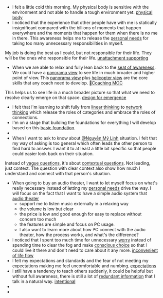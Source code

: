 - I felt a little cold this morning. My physical body is sensitive with the environment and not able to handle a tough environment yet. [physical body](<physical body.md>)
- I noticed that the experience that other people have with me is statically insignificant compared with the billions of moments that happen everywhere and the moments that happen for them when there is no me in there. This awareness helps me to release the [personal needs](<personal needs.md>) for taking too many unnecessary responsibilities in myself.

My job is doing the best as I could, but not responsible for their life. They will be the ones who responsible for their life. [unattachment supporting](<unattachment supporting.md>)
- When we are able to relax and fully lean back to the [seat of awareness](<seat of awareness.md>). We could have a [panorama view](<panorama view.md>) to see life in much broader and higher point of view. This [panorama view](<panorama view.md>) plus [helicopter view](<helicopter view.md>) are the core skills that any coach need to develop. [🧭Coaching MOC](<🧭Coaching MOC.md>)

This helps us to see life in a much broader picture so that what we need to resolve clearly emerge on that space.  [design for emergence](<design for emergence.md>)
- I felt that I'm learning to shift fully from [linear thinking](<linear thinking.md>) to [network thinking](<network thinking.md>) which release the roles of categories and embrace the roles of connections.
- I'm on a stage that building the foundations for everything I will develop based on this [basic foundation](<basic foundation.md>).
- 
- When I want to ask to know about [@Nguyễn Mỹ Linh](<@Nguyễn Mỹ Linh.md>) situation. I felt that my way of asking is too general which often leads the other person to find hard to answer. I want it to at least a little bit specific so that people could easier look back on their situation. 

Instead of [vague questions](<vague questions.md>), it's about [contextual questions](<contextual questions.md>). Not leading, just context. The question with clear context also show how much I understand and connect with that person's situation. 
- When going to buy an audio theater, I want to let myself focus on what's really necessary instead of letting my [personal needs](<personal needs.md>) drive the way. I will focus on the fact that I want to have a simple audio system that [audio theater](<audio theater.md>)
    - support me to listen music externally in a relaxing way
    - the volume is low but clear
    - the price is low and good enough for easy to replace without concern too much
    - the features are simple and focus on PC usage.
    - I also want to learn more about how PC connect with the audio theater, how the process works, and what's the difference? 
- I noticed that I spent too much time for unnecessary [worry](<worry.md>) instead of spending time to clear the fog and make [conscious choice](<conscious choice.md>) so that I could live it there and don't need to care about it any more. [inconvenient of life flow](<inconvenient of life flow.md>)
-  I felt my expectations and standards and the fear of not meeting my expectations making me feel uncomfortable and numbing. [expectations](<expectations.md>)
- I still have a tendency to teach others suddenly, it could be helpful but without full awareness, there is still a lot of [redundant information](<redundant information.md>) that I talk in a natural way. [intentional](<intentional.md>)
- 
- 

